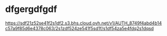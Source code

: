 # dfgergdfgdf
https://sdf21z52se41f2s1df2.s3.bhs.cloud.ovh.net/v1/AUTH_8749f4abd4b14c57a9f85d6e4378c063/2s1zdf524ze541f5sd1f/s1df54za5e4fdq2s1dqsd
